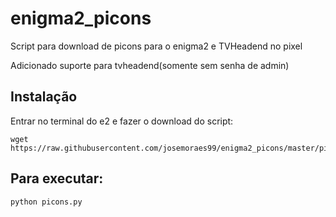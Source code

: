 # enigma2_picons

Script para download de picons para o enigma2 e TVHeadend no pixel

Adicionado suporte para tvheadend(somente sem senha de admin)

## Instalação

Entrar no terminal do e2 e fazer o download do script:

```
wget https://raw.githubusercontent.com/josemoraes99/enigma2_picons/master/picons.py
```

## Para executar:

```
python picons.py
```

